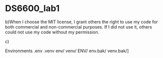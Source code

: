 # DS6600_lab1

b)When I choose the MIT license, I grant others the right to use my code for both commercial and non-commercial purposes. If I did not use it, others could not use my code without my permission.

c)

Environments
.env
.venv
env/
venv/
ENV/
env.bak/
venv.bak/]

